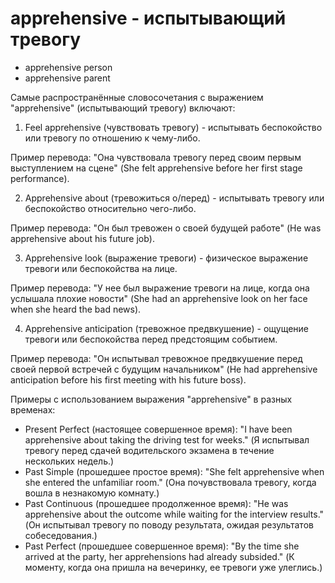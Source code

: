 # apprehensive - испытывающий тревогу

- apprehensive person
- apprehensive parent

Самые распространённые словосочетания с выражением "apprehensive" (испытывающий тревогу) включают:

1. Feel apprehensive (чувствовать тревогу) - испытывать беспокойство или тревогу по отношению к чему-либо.

Пример перевода: "Она чувствовала тревогу перед своим первым выступлением на сцене" (She felt apprehensive before her first stage performance).

2. Apprehensive about (тревожиться о/перед) - испытывать тревогу или беспокойство относительно чего-либо.

Пример перевода: "Он был тревожен о своей будущей работе" (He was apprehensive about his future job).

3. Apprehensive look (выражение тревоги) - физическое выражение тревоги или беспокойства на лице.

Пример перевода: "У нее был выражение тревоги на лице, когда она услышала плохие новости" (She had an apprehensive look on her face when she heard the bad news).

4. Apprehensive anticipation (тревожное предвкушение) - ощущение тревоги или беспокойства перед предстоящим событием.

Пример перевода: "Он испытывал тревожное предвкушение перед своей первой встречей с будущим начальником" (He had apprehensive anticipation before his first meeting with his future boss).

Примеры с использованием выражения "apprehensive" в разных временах:

- Present Perfect (настоящее совершенное время): "I have been apprehensive about taking the driving test for weeks." (Я испытывал тревогу перед сдачей водительского экзамена в течение нескольких недель.)
- Past Simple (прошедшее простое время): "She felt apprehensive when she entered the unfamiliar room." (Она почувствовала тревогу, когда вошла в незнакомую комнату.)
- Past Continuous (прошедшее продолженное время): "He was apprehensive about the outcome while waiting for the interview results." (Он испытывал тревогу по поводу результата, ожидая результатов собеседования.)
- Past Perfect (прошедшее совершенное время): "By the time she arrived at the party, her apprehensions had already subsided." (К моменту, когда она пришла на вечеринку, ее тревоги уже улеглись.)
